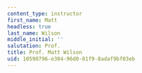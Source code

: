 ```yaml
---
content_type: instructor
first_name: Matt
headless: true
last_name: Wilson
middle_initial: ''
salutation: Prof.
title: Prof. Matt Wilson
uid: 10590796-e304-96d0-81f9-8adaf9bf03eb
---
```

